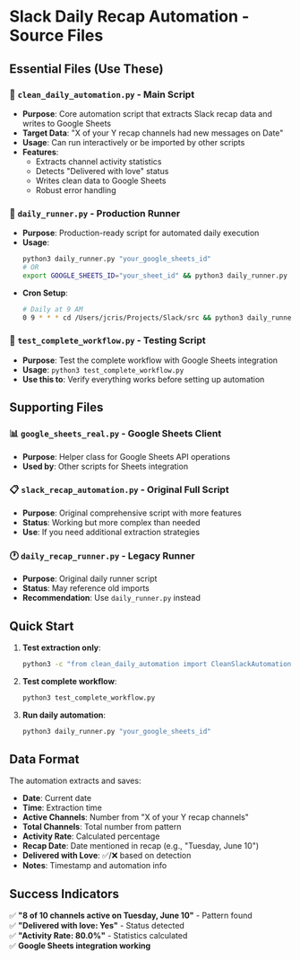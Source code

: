 # Slack Daily Recap Automation - Source Files

## Essential Files (Use These)

### 🎯 **`clean_daily_automation.py`** - Main Script
- **Purpose**: Core automation script that extracts Slack recap data and writes to Google Sheets
- **Target Data**: "X of your Y recap channels had new messages on Date"
- **Usage**: Can run interactively or be imported by other scripts
- **Features**: 
  - Extracts channel activity statistics
  - Detects "Delivered with love" status
  - Writes clean data to Google Sheets
  - Robust error handling

### 🔄 **`daily_runner.py`** - Production Runner
- **Purpose**: Production-ready script for automated daily execution
- **Usage**: 
  ```bash
  python3 daily_runner.py "your_google_sheets_id"
  # OR
  export GOOGLE_SHEETS_ID="your_sheet_id" && python3 daily_runner.py
  ```
- **Cron Setup**:
  ```bash
  # Daily at 9 AM
  0 9 * * * cd /Users/jcris/Projects/Slack/src && python3 daily_runner.py >> ../logs/daily_recap.log 2>&1
  ```

### 🧪 **`test_complete_workflow.py`** - Testing Script
- **Purpose**: Test the complete workflow with Google Sheets integration
- **Usage**: `python3 test_complete_workflow.py`
- **Use this to**: Verify everything works before setting up automation

## Supporting Files

### 📊 **`google_sheets_real.py`** - Google Sheets Client
- **Purpose**: Helper class for Google Sheets API operations
- **Used by**: Other scripts for Sheets integration

### 📋 **`slack_recap_automation.py`** - Original Full Script  
- **Purpose**: Original comprehensive script with more features
- **Status**: Working but more complex than needed
- **Use**: If you need additional extraction strategies

### 🕐 **`daily_recap_runner.py`** - Legacy Runner
- **Purpose**: Original daily runner script
- **Status**: May reference old imports
- **Recommendation**: Use `daily_runner.py` instead

## Quick Start

1. **Test extraction only**:
   ```bash
   python3 -c "from clean_daily_automation import CleanSlackAutomation; CleanSlackAutomation().test_extraction_only()"
   ```

2. **Test complete workflow**:
   ```bash
   python3 test_complete_workflow.py
   ```

3. **Run daily automation**:
   ```bash
   python3 daily_runner.py "your_google_sheets_id"
   ```

## Data Format

The automation extracts and saves:
- **Date**: Current date
- **Time**: Extraction time
- **Active Channels**: Number from "X of your Y recap channels"
- **Total Channels**: Total number from pattern
- **Activity Rate**: Calculated percentage
- **Recap Date**: Date mentioned in recap (e.g., "Tuesday, June 10")
- **Delivered with Love**: ✅/❌ based on detection
- **Notes**: Timestamp and automation info

## Success Indicators

✅ **"8 of 10 channels active on Tuesday, June 10"** - Pattern found  
✅ **"Delivered with love: Yes"** - Status detected  
✅ **"Activity Rate: 80.0%"** - Statistics calculated  
✅ **Google Sheets integration working**
